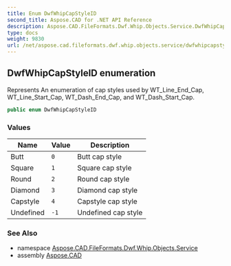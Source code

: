 ```yaml
---
title: Enum DwfWhipCapStyleID
second_title: Aspose.CAD for .NET API Reference
description: Aspose.CAD.FileFormats.Dwf.Whip.Objects.Service.DwfWhipCapStyleID enum. Represents An enumeration of cap styles used by WT_Line_End_Cap WT_Line_Start_Cap WT_Dash_End_Cap and WT_Dash_Start_Cap
type: docs
weight: 9830
url: /net/aspose.cad.fileformats.dwf.whip.objects.service/dwfwhipcapstyleid/
---
```

## DwfWhipCapStyleID enumeration

Represents An enumeration of cap styles used by WT_Line_End_Cap, WT_Line_Start_Cap, WT_Dash_End_Cap, and WT_Dash_Start_Cap.

```csharp
public enum DwfWhipCapStyleID
```

### Values

| Name | Value | Description |
| --- | --- | --- |
| Butt | `0` | Butt cap style |
| Square | `1` | Square cap style |
| Round | `2` | Round cap style |
| Diamond | `3` | Diamond cap style |
| Capstyle | `4` | Capstyle cap style |
| Undefined | `-1` | Undefined cap style |

### See Also

* namespace [Aspose.CAD.FileFormats.Dwf.Whip.Objects.Service](../../aspose.cad.fileformats.dwf.whip.objects.service/)
* assembly [Aspose.CAD](../../)


